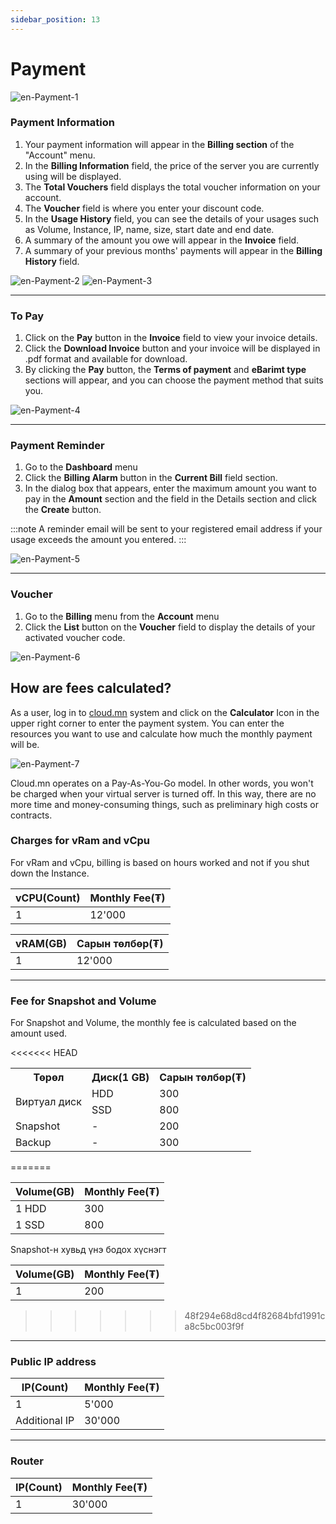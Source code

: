 ```yaml
---
sidebar_position: 13
---
```


# Payment

  ![en-Payment-1](./img/payment/en-Payment-1.png)

### Payment Information

<ol>
    <li>Your payment information will appear in the <b>Billing section</b> of the "Account" menu.</li>
    <li>In the <b>Billing Information</b> field, the price of the server you are currently using will be displayed.</li>
    <li>The <b>Total Vouchers</b> field displays the total voucher information on your account.</li>
    <li>The <b>Voucher</b> field is where you enter your discount code.</li>
    <li>In the <b>Usage History</b> field, you can see the details of your usages such as Volume, Instance, IP, name, size, start date and end date.</li>
    <li>A summary of the amount you owe will appear in the <b>Invoice</b> field.</li>
    <li>A summary of your previous months' payments will appear in the <b>Billing History</b> field.</li>
</ol>

  ![en-Payment-2](./img/payment/en-Payment-2.png)
  ![en-Payment-3](./img/payment/en-Payment-3.png)

<hr></hr>

### To Pay

<ol>
    <li>Click on the <b>Pay</b> button in the <b>Invoice</b> field to view your invoice details.</li>
    <li>Click the <b>Download Invoice</b> button and your invoice will be displayed in .pdf format and available for download.</li>
    <li>By clicking the <b>Pay</b> button, the <b>Terms of payment</b> and <b>eBarimt type</b> sections will appear, and you can choose the payment method that suits you.</li>
</ol>

  ![en-Payment-4](./img/payment/en-Payment-4.png)

<hr></hr>

### Payment Reminder

<ol>
    <li>Go to the <b>Dashboard</b> menu</li>
    <li>Click the <b>Billing Alarm</b> button in the <b>Current Bill</b> field section.</li>
    <li>In the dialog box that appears, enter the maximum amount you want to pay in the <b>Amount</b> section and the field in the Details section and click the <b>Create</b> button.</li>
</ol>

:::note 
A reminder email will be sent to your registered email address if your usage exceeds the amount you entered.
:::

  ![en-Payment-5](./img/payment/en-Billing-alarm-1.png)

<hr></hr>

### Voucher

<ol>
    <li>Go to the <b>Billing</b> menu from the <b>Account</b> menu</li>
    <li>Click the <b>List</b> button on the <b>Voucher</b> field to display the details of your activated voucher code.</li>
</ol>


  ![en-Payment-6](./img/payment/en-Voucher-list.png)

## How are fees calculated?

As a user, log in to <a href='https://cloud.mn'>cloud.mn</a> system and click on the **Calculator** Icon  in the upper right corner to enter the payment system. You can enter the resources you want to use and calculate how much the monthly payment will be.

  ![en-Payment-7](./img/payment/en-cloudmn-bill.png)

Cloud.mn operates on a Pay-As-You-Go model. In other words, you won't be charged when your virtual server is turned off. In this way, there are no more time and money-consuming things, such as preliminary high costs or contracts.

### Charges for vRam and vCpu

For vRam and vCpu, billing is based on hours worked and not if you shut down the Instance.

| vCPU(Count) | Monthly Fee(₮) |
| ------- | --------------- |
|    1    |      12'000     |

| vRAM(GB) | Сарын төлбөр(₮) |
| ------- | --------------- |
|    1    |      12'000     |

<hr></hr>

### Fee for Snapshot and Volume

For Snapshot and Volume, the monthly fee is calculated based on the amount used.

<<<<<<< HEAD
<table>
  <tr>
    <th>Төрөл</th>
    <th>Диск(1 GB)</th>
    <th>Сарын төлбөр(₮)</th>
  </tr>
  <tr>
    <td rowspan="2">Виртуал диск</td>
    <td>HDD</td>
    <td>300</td>
  </tr>
  <tr>
    <td>SSD</td>
    <td>800</td>
  </tr>
  <tr>
    <td>Snapshot</td>  
    <td>-</td>
    <td>200</td>      
  </tr>
  <tr>
    <td>Backup</td>  
    <td>-</td>
    <td>300</td>      
  </tr>  
</table>
=======

| Volume(GB) | Monthly Fee(₮) |
| -------- | --------------- |
|  1 HDD   |       300       |
|  1 SSD   |       800       |

Snapshot-н хувьд үнэ бодох хүснэгт

| Volume(GB) | Monthly Fee(₮) |
| ------- | --------------- |
|    1    |      200     |
>>>>>>> 48f294e68d8cd4f82684bfd1991ca8c5bc003f9f

<hr></hr>

### Public IP address

| IP(Count) | Monthly Fee(₮) |
| ---- | ------------------ |
|  1   |       5'000        |
|  Additional IP   |       30'000       |

<hr></hr>

### Router

| IP(Count) | Monthly Fee(₮) |
| ---- | ------------------ |
|  1   |       30'000        |
